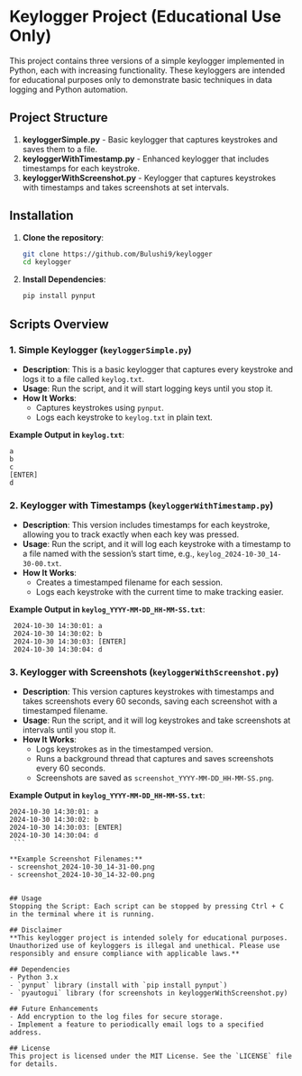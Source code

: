 # Keylogger Project (Educational Use Only)

This project contains three versions of a simple keylogger implemented in Python, each with increasing functionality. These keyloggers are intended for educational purposes only to demonstrate basic techniques in data logging and Python automation.

## Project Structure

1. **keyloggerSimple.py** - Basic keylogger that captures keystrokes and saves them to a file.
2. **keyloggerWithTimestamp.py** - Enhanced keylogger that includes timestamps for each keystroke.
3. **keyloggerWithScreenshot.py** - Keylogger that captures keystrokes with timestamps and takes screenshots at set intervals.

## Installation

1. **Clone the repository**:
   ```bash
   git clone https://github.com/Bulushi9/keylogger
   cd keylogger
   ```

2. **Install Dependencies**:
   ```bash
   pip install pynput
   ```

## Scripts Overview

### 1. Simple Keylogger (`keyloggerSimple.py`)

   - **Description**: This is a basic keylogger that captures every keystroke and logs it to a file called `keylog.txt`.
   - **Usage**: Run the script, and it will start logging keys until you stop it.
   - **How It Works**:
      - Captures keystrokes using `pynput`.
      - Logs each keystroke to `keylog.txt` in plain text.

   **Example Output in `keylog.txt`**:
   ```plaintext
   a
   b
   c
   [ENTER]
   d 
   ```

### 2. Keylogger with Timestamps (`keyloggerWithTimestamp.py`)

   - **Description**: This version includes timestamps for each keystroke, allowing you to track exactly when each key was pressed.
   - **Usage**: Run the script, and it will log each keystroke with a timestamp to a file named with the session’s start time, e.g., `keylog_2024-10-30_14-30-00.txt`.
   - **How It Works**:
      - Creates a timestamped filename for each session.
      - Logs each keystroke with the current time to make tracking easier.

   **Example Output in `keylog_YYYY-MM-DD_HH-MM-SS.txt`**:
   ```plaintext
    2024-10-30 14:30:01: a
    2024-10-30 14:30:02: b
    2024-10-30 14:30:03: [ENTER]
    2024-10-30 14:30:04: d 
   ```

### 3. Keylogger with Screenshots (`keyloggerWithScreenshot.py`)

   - **Description**: This version captures keystrokes with timestamps and takes screenshots every 60 seconds, saving each screenshot with a timestamped filename.
   - **Usage**: Run the script, and it will log keystrokes and take screenshots at intervals until you stop it.
   - **How It Works**:
      - Logs keystrokes as in the timestamped version.
      - Runs a background thread that captures and saves screenshots every 60 seconds.
      - Screenshots are saved as `screenshot_YYYY-MM-DD_HH-MM-SS.png`.

   **Example Output in `keylog_YYYY-MM-DD_HH-MM-SS.txt`**:
   ```plaintext
   2024-10-30 14:30:01: a
   2024-10-30 14:30:02: b
   2024-10-30 14:30:03: [ENTER]
   2024-10-30 14:30:04: d 
    ```
   
**Example Screenshot Filenames:**
- screenshot_2024-10-30_14-31-00.png
- screenshot_2024-10-30_14-32-00.png


## Usage
Stopping the Script: Each script can be stopped by pressing Ctrl + C in the terminal where it is running.

## Disclaimer
**This keylogger project is intended solely for educational purposes. Unauthorized use of keyloggers is illegal and unethical. Please use responsibly and ensure compliance with applicable laws.**

## Dependencies
- Python 3.x
- `pynput` library (install with `pip install pynput`)
- `pyautogui` library (for screenshots in keyloggerWithScreenshot.py)

## Future Enhancements
- Add encryption to the log files for secure storage.
- Implement a feature to periodically email logs to a specified address.

## License
This project is licensed under the MIT License. See the `LICENSE` file for details.
